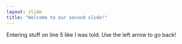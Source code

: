 ```yaml
---
layout: slide
title: "Welcome to our second slide!"
---
```

Entering stuff on line 5 like I was told.
Use the left arrow to go back!
